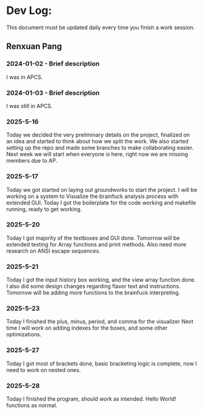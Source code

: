 # Dev Log:

This document must be updated daily every time you finish a work session.

## Renxuan Pang

### 2024-01-02 - Brief description

I was in APCS.

### 2024-01-03 - Brief description

I was still in APCS.

### 2025-5-16

Today we decided the very preliminary details on the project, finalized on an idea and started to think about how we split the work.
We also started setting up the repo and made some branches to make collaborating easier.
Next week we will start when everyone is here, right now we are missing members due to AP.

### 2025-5-17

Today we got started on laying out groundworks to start the project.
I will be working on a system to Visualize the brainfuck analysis process with extended GUI.
Today I got the boilerplate for the code working and makefile running, ready to get working.

### 2025-5-20

Today I got majority of the textboxes and GUI done.
Tomorrow will be extended testing for Array functions and print methods.
Also need more research on ANSI escape sequences.

### 2025-5-21

Today I got the input history box working, and the view array function done.
I also did some design changes regarding flavor text and instructions.
Tomorrow will be adding more functions to the brainfuck interpreting.

### 2025-5-23

Today I finished the plus, minus, period, and comma for the visualizer
Next time I will work on adding indexes for the boxes, and some other optimizations.

### 2025-5-27

Today I got most of brackets done, basic bracketing logic is complete, now I need to work on nested ones.

### 2025-5-28

Today I finished the program, should work as intended. Hello World! functions as normal.
